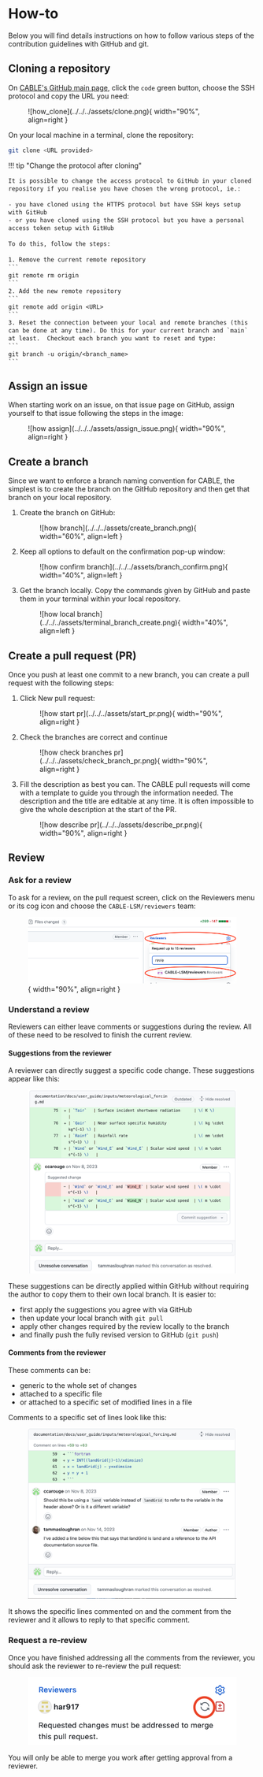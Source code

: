 # How-to

Below you will find details instructions on how to follow various steps of the contribution guidelines with GitHub and git.

## Cloning a repository

On [CABLE's GitHub main page][CABLE-repo], click the `code` green button, choose the SSH protocol and copy the URL you need:
<figure markdown>
  ![how_clone](../../../assets/clone.png){ width="90%", align=right }
</figure>
On your local machine in a terminal, clone the repository:

```bash
git clone <URL provided>
```

!!! tip "Change the protocol after cloning"

    It is possible to change the access protocol to GitHub in your cloned repository if you realise you have chosen the wrong protocol, ie.:
    
    - you have cloned using the HTTPS protocol but have SSH keys setup with GitHub
    - or you have cloned using the SSH protocol but you have a personal access token setup with GitHub

    To do this, follow the steps:

    1. Remove the current remote repository
    ```
    git remote rm origin
    ```
    2. Add the new remote repository
    ```
    git remote add origin <URL>
    ```
    3. Reset the connection between your local and remote branches (this can be done at any time). Do this for your current branch and `main` at least.  Checkout each branch you want to reset and type:
    ```
    git branch -u origin/<branch_name>
    ```

## Assign an issue

When starting work on an issue, on that issue page on GitHub, assign yourself to that issue following the steps in the image:
<figure markdown>
  ![how assign](../../../assets/assign_issue.png){ width="90%", align=right }
</figure>

## Create a branch

Since we want to enforce a branch naming convention for CABLE, the simplest is to create the branch on the GitHub repository and then get that branch on your local repository.

1. Create the branch on GitHub:
    <figure markdown>
      ![how branch](../../../assets/create_branch.png){ width="60%", align=left }
    </figure>

2. Keep all options to default on the confirmation pop-up window:
    <figure markdown>
       ![how confirm branch](../../../assets/branch_confirm.png){ width="40%", align=left }
    </figure>

3. Get the branch locally. Copy the commands given by GitHub and paste them in your terminal within your local repository.
    <figure markdown>
      ![how local branch](../../../assets/terminal_branch_create.png){ width="40%", align=left }
    </figure>

## Create a pull request (PR)

Once you push at least one commit to a new branch, you can create a pull request with the following steps:

1. Click New pull request:
    <figure markdown>
      ![how start pr](../../../assets/start_pr.png){ width="90%", align=right }
    </figure>

2. Check the branches are correct and continue
    <figure markdown>
      ![how check branches pr](../../../assets/check_branch_pr.png){ width="90%", align=right }
    </figure>

3. Fill the description as best you can. The CABLE pull requests will come with a template to guide you through the information needed. The description and the title are editable at any time. It is often impossible to give the whole description at the start of the PR.
    <figure markdown>
      ![how describe pr](../../../assets/describe_pr.png){ width="90%", align=right }
    </figure>

## Review

### Ask for a review

To ask for a review, on the pull request screen, click on the Reviewers menu or its cog icon and choose the `CABLE-LSM/reviewers` team:
    <figure markdown>
      ![how request review](../../../assets/request_review.png){ width="90%", align=right }
    </figure>

### Understand a review

Reviewers can either leave comments or suggestions during the review. All of these need to be resolved to finish the current review.

#### Suggestions from the reviewer

A reviewer can directly suggest a specific code change. These suggestions appear like this:
    <figure markdown>
       ![how review suggestion](../../../assets/review-suggestion.png)
    </figure>

These suggestions can be directly applied within GitHub without requiring the author to copy them to their own local branch. It is easier to:

- first apply the suggestions you agree with via GitHub
- then update your local branch with `git pull`
- apply other changes required by the review locally to the branch
- and finally push the fully revised version to GitHub (`git push`)

#### Comments from the reviewer

These comments can be:

- generic to the whole set of changes
- attached to a specific file
- or attached to a specific set of modified lines in a file

Comments to a specific set of lines look like this:
    <figure markdown>
       ![how review comment](../../../assets/review-comment.png)
    </figure>

It shows the specific lines commented on and the comment from the reviewer and it allows to reply to that specific comment.

### Request a re-review

Once you have finished addressing all the comments from the reviewer, you should ask the reviewer to re-review the pull request:
    <figure markdown>
       ![how re-review](../../../assets/re-review.png)
    </figure>

You will only be able to merge you work after getting approval from a reviewer.
  
[CABLE-repo]: https://github.com/CABLE-LSM/CABLE
